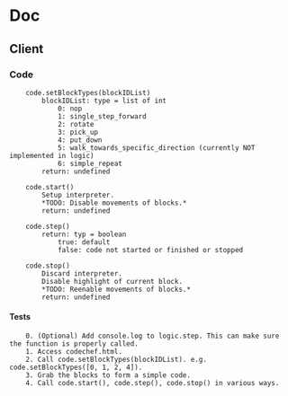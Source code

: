 # Doc

## Client

### Code
		code.setBlockTypes(blockIDList)
			blockIDList: type = list of int
				0: nop
				1: single_step_forward
				2: rotate
				3: pick_up
				4: put_down
				5: walk_towards_specific_direction (currently NOT implemented in logic)
				6: simple_repeat
			return: undefined
		
		code.start()
			Setup interpreter.
			*TODO: Disable movements of blocks.*
			return: undefined

		code.step()
			return: typ = boolean
				true: default
				false: code not started or finished or stopped

		code.stop()
			Discard interpreter.
			Disable highlight of current block.
			*TODO: Reenable movements of blocks.*
			return: undefined

#### Tests
		
		0. (Optional) Add console.log to logic.step. This can make sure the function is properly called.
		1. Access codechef.html.
		2. Call code.setBlockTypes(blockIDList). e.g. code.setBlockTypes([0, 1, 2, 4]).
		3. Grab the blocks to form a simple code.
		4. Call code.start(), code.step(), code.stop() in various ways.
